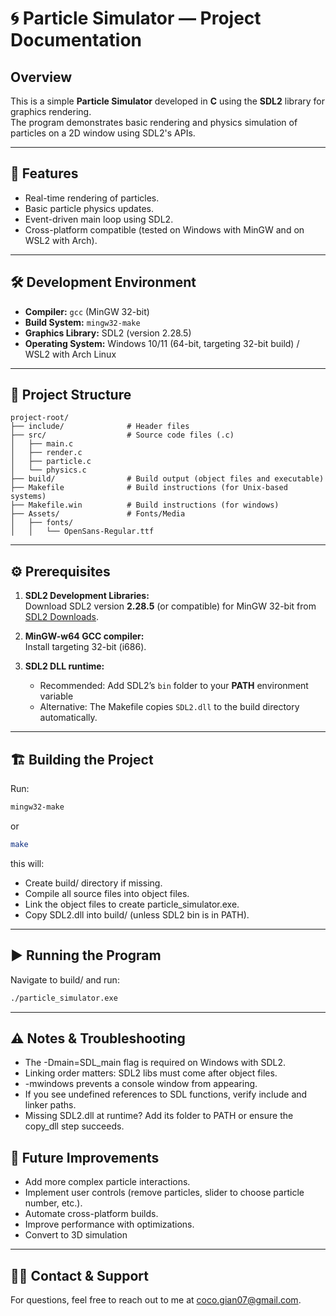 # 🌀 Particle Simulator — Project Documentation

## Overview

This is a simple **Particle Simulator** developed in **C** using the **SDL2** library for graphics rendering.  
The program demonstrates basic rendering and physics simulation of particles on a 2D window using SDL2's APIs.

---

## 🚀 Features

- Real-time rendering of particles.
- Basic particle physics updates.
- Event-driven main loop using SDL2.
- Cross-platform compatible (tested on Windows with MinGW and on WSL2 with Arch).

---

## 🛠 Development Environment

- **Compiler:** `gcc` (MinGW 32-bit)
- **Build System:** `mingw32-make`
- **Graphics Library:** SDL2 (version 2.28.5)
- **Operating System:** Windows 10/11 (64-bit, targeting 32-bit build) / WSL2 with Arch Linux

---

## 📂 Project Structure

```
project-root/
├── include/              # Header files
├── src/                  # Source code files (.c)
│   ├── main.c
│   ├── render.c
│   ├── particle.c
│   └── physics.c
├── build/                # Build output (object files and executable)
├── Makefile              # Build instructions (for Unix-based systems)
├── Makefile.win          # Build instructions (for windows)
├── Assets/               # Fonts/Media
│   ├── fonts/
│   │   └── OpenSans-Regular.ttf
```


---

## ⚙️ Prerequisites

1. **SDL2 Development Libraries:**  
   Download SDL2 version **2.28.5** (or compatible) for MinGW 32-bit from [SDL2 Downloads](https://www.libsdl.org/download-2.0.php).

2. **MinGW-w64 GCC compiler:**  
   Install targeting 32-bit (i686).

3. **SDL2 DLL runtime:**  
   - Recommended: Add SDL2’s `bin` folder to your **PATH** environment variable  
   - Alternative: The Makefile copies `SDL2.dll` to the build directory automatically.

---

## 🏗 Building the Project

Run:

```bash
mingw32-make
```
or 
``` bash
make
```


this will:
- Create build/ directory if missing.
- Compile all source files into object files.
- Link the object files to create particle_simulator.exe.
- Copy SDL2.dll into build/ (unless SDL2 bin is in PATH).

---

## ▶️ Running the Program
Navigate to build/ and run:
```bash
./particle_simulator.exe
```

---

## ⚠️ Notes & Troubleshooting

- The -Dmain=SDL_main flag is required on Windows with SDL2.
- Linking order matters: SDL2 libs must come after object files.
- -mwindows prevents a console window from appearing.
- If you see undefined references to SDL functions, verify include and linker paths.
- Missing SDL2.dll at runtime? Add its folder to PATH or ensure the copy_dll step succeeds.

## 🔮 Future Improvements
- Add more complex particle interactions.
- Implement user controls (remove particles, slider to choose particle number, etc.).
- Automate cross-platform builds.
- Improve performance with optimizations.
- Convert to 3D simulation

---

## 🙋‍♂️ Contact & Support
For questions, feel free to reach out to me at coco.gian07@gmail.com.
